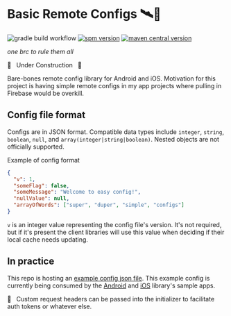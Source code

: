 # Basic Remote Configs 🛰📝
![gradle build workflow](https://github.com/BradPatras/brc-multiplatform/actions/workflows/gradle.yml/badge.svg)
[![spm version](https://img.shields.io/badge/Swift%20Package%20Manager-0.0.1-blue?style=flat&logo=ios)](https://github.com/BradPatras/brc-ios/releases)
[![maven central version](https://img.shields.io/badge/Maven%20Central-0.0.1-green?style=flat&logo=android)](https://central.sonatype.com/artifact/io.github.bradpatras/brc)

_one brc to rule them all_

🚧️ &nbsp; Under Construction &nbsp; 🚧

Bare-bones remote config library for Android and iOS.  Motivation for this project is having simple remote configs in my app projects where pulling in Firebase would be overkill.

## Config file format
Configs are in JSON format. Compatible data types include `integer`, `string`, `boolean`, `null`, and `array(integer|string|boolean)`. Nested objects are not officially supported.

Example of config format
```json
{
  "v": 1,
  "someFlag": false,
  "someMessage": "Welcome to easy config!",
  "nullValue": null,
  "arrayOfWords": ["super", "duper", "simple", "configs"]
}
```
`v` is an integer value representing the config file's version. It's not required, but if it's present the client libraries will use this value when deciding if their local cache needs updating.

## In practice
This repo is hosting an [example config json file](/examples/simple.json). This example config is currently being consumed by the [Android](https://github.com/BradPatras/brc-android) and [iOS](https://github.com/BradPatras/brc-ios) library's sample apps. 

🔐 &nbsp; Custom request headers can be passed into the initializer to facilitate auth tokens or whatever else.
